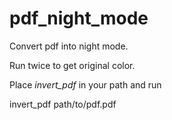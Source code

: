 # pdf_night_mode


Convert pdf into night mode.

Run twice to get original color.

Place _invert_pdf_ in your path and run

  invert_pdf path/to/pdf.pdf
